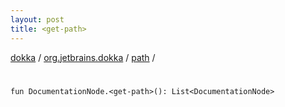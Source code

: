 ```yaml
---
layout: post
title: <get-path>
---
```

[dokka](../../index.md) / [org.jetbrains.dokka](../index.md) / [path](index.md) / [<get-path>](_get-path_.md)

# <get-path>

```
fun DocumentationNode.<get-path>(): List<DocumentationNode>
```
